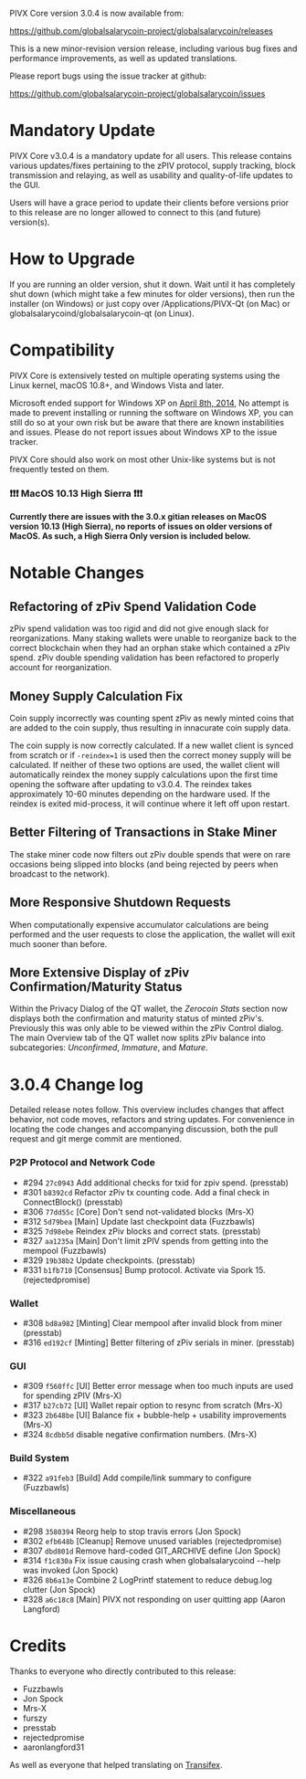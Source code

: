 PIVX Core version 3.0.4 is now available from:

  <https://github.com/globalsalarycoin-project/globalsalarycoin/releases>

This is a new minor-revision version release, including various bug fixes and
performance improvements, as well as updated translations.

Please report bugs using the issue tracker at github:

  <https://github.com/globalsalarycoin-project/globalsalarycoin/issues>


Mandatory Update
==============

PIVX Core v3.0.4 is a mandatory update for all users. This release contains various updates/fixes pertaining to the zPIV protocol, supply tracking, block transmission and relaying, as well as usability and quality-of-life updates to the GUI.

Users will have a grace period to update their clients before versions prior to this release are no longer allowed to connect to this (and future) version(s).


How to Upgrade
==============

If you are running an older version, shut it down. Wait until it has completely shut down (which might take a few minutes for older versions), then run the installer (on Windows) or just copy over /Applications/PIVX-Qt (on Mac) or globalsalarycoind/globalsalarycoin-qt (on Linux).


Compatibility
==============

PIVX Core is extensively tested on multiple operating systems using
the Linux kernel, macOS 10.8+, and Windows Vista and later.

Microsoft ended support for Windows XP on [April 8th, 2014](https://www.microsoft.com/en-us/WindowsForBusiness/end-of-xp-support),
No attempt is made to prevent installing or running the software on Windows XP, you
can still do so at your own risk but be aware that there are known instabilities and issues.
Please do not report issues about Windows XP to the issue tracker.

PIVX Core should also work on most other Unix-like systems but is not
frequently tested on them.

### :exclamation::exclamation::exclamation: MacOS 10.13 High Sierra :exclamation::exclamation::exclamation:

**Currently there are issues with the 3.0.x gitian releases on MacOS version 10.13 (High Sierra), no reports of issues on older versions of MacOS. As such, a High Sierra Only version is included below.**


Notable Changes
===============

Refactoring of zPiv Spend Validation Code
---------------------
zPiv spend validation was too rigid and did not give enough slack for reorganizations. Many staking wallets were unable to reorganize back to the correct blockchain when they had an orphan stake which contained a zPiv spend. zPiv double spending validation has been refactored to properly account for reorganization.

Money Supply Calculation Fix
---------------------
Coin supply incorrectly was counting spent zPiv as newly minted coins that are added to the coin supply, thus resulting in innacurate coin supply data.

The coin supply is now correctly calculated. If a new wallet client is synced from scratch or if `-reindex=1` is used then the correct money supply will be calculated. If neither of these two options are used, the wallet client will automatically reindex the money supply calculations upon the first time opening the software after updating to v3.0.4. The reindex takes approximately 10-60 minutes depending on the hardware used. If the reindex is exited mid-process, it will continue where it left off upon restart.

Better Filtering of Transactions in Stake Miner
---------------------
The stake miner code now filters out zPiv double spends that were on rare occasions being slipped into blocks (and being rejected by peers when broadcast to the network).

More Responsive Shutdown Requests
---------------------
When computationally expensive accumulator calculations are being performed and the user requests to close the application, the wallet will exit much sooner than before.

More Extensive Display of zPiv Confirmation/Maturity Status
---------------------
Within the Privacy Dialog of the QT wallet, the _Zerocoin Stats_ section now displays both the confirmation and maturity status of minted zPiv's. Previously this was only able to be viewed within the zPiv Control dialog. The main Overview tab of the QT wallet now splits zPiv balance into subcategories: _Unconfirmed_, _Immature_, and _Mature_.

3.0.4 Change log
=================

Detailed release notes follow. This overview includes changes that affect
behavior, not code moves, refactors and string updates. For convenience in locating
the code changes and accompanying discussion, both the pull request and
git merge commit are mentioned.

### P2P Protocol and Network Code
- #294 `27c0943` Add additional checks for txid for zpiv spend. (presstab)
- #301 `b8392cd` Refactor zPiv tx counting code. Add a final check in ConnectBlock() (presstab)
- #306 `77dd55c` [Core] Don't send not-validated blocks (Mrs-X)
- #312 `5d79bea` [Main] Update last checkpoint data (Fuzzbawls)
- #325 `7d98ebe` Reindex zPiv blocks and correct stats. (presstab)
- #327 `aa1235a` [Main] Don't limit zPIV spends from getting into the mempool (Fuzzbawls)
- #329 `19b38b2` Update checkpoints. (presstab)
- #331 `b1fb710` [Consensus] Bump protocol. Activate via Spork 15. (rejectedpromise)

### Wallet
- #308 `bd8a982` [Minting] Clear mempool after invalid block from miner (presstab)
- #316 `ed192cf` [Minting] Better filtering of zPiv serials in miner. (presstab)

### GUI
- #309 `f560ffc` [UI] Better error message when too much inputs are used for spending zPIV (Mrs-X)
- #317 `b27cb72` [UI] Wallet repair option to resync from scratch (Mrs-X)
- #323 `2b648be` [UI] Balance fix + bubble-help + usability improvements (Mrs-X)
- #324 `8cdbb5d` disable negative confirmation numbers. (Mrs-X)

### Build System
- #322 `a91feb3` [Build] Add compile/link summary to configure (Fuzzbawls)

### Miscellaneous
- #298 `3580394` Reorg help to stop travis errors (Jon Spock)
- #302 `efb648b` [Cleanup] Remove unused variables (rejectedpromise)
- #307 `dbd801d` Remove hard-coded GIT_ARCHIVE define (Jon Spock)
- #314 `f1c830a` Fix issue causing crash when globalsalarycoind --help was invoked (Jon Spock)
- #326 `8b6a13e` Combine 2 LogPrintf statement to reduce debug.log clutter (Jon Spock)
- #328 `a6c18c8` [Main] PIVX not responding on user quitting app (Aaron Langford)


Credits
=======

Thanks to everyone who directly contributed to this release:
- Fuzzbawls
- Jon Spock
- Mrs-X
- furszy
- presstab
- rejectedpromise
- aaronlangford31

As well as everyone that helped translating on [Transifex](https://www.transifex.com/projects/p/globalsalarycoin-project-translations/).

